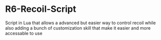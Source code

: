 # R6-Recoil-Script
Script in Lua that allows a advanced but easier way to control recoil while also adding a bunch of customization skill that make it easier and more accessable to use
